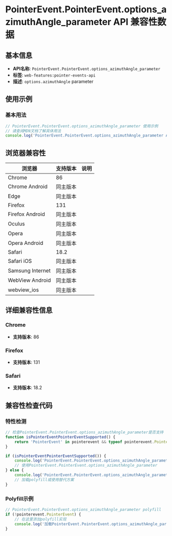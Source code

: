 # PointerEvent.PointerEvent.options_azimuthAngle_parameter API 兼容性数据

## 基本信息

- **API名称**: `PointerEvent.PointerEvent.options_azimuthAngle_parameter`
- **标签**: `web-features:pointer-events-api`
- **描述**: `options.azimuthAngle` parameter

## 使用示例

### 基本用法

```javascript
// PointerEvent.PointerEvent.options_azimuthAngle_parameter 使用示例
// 请查阅MDN文档了解具体用法
console.log('PointerEvent.PointerEvent.options_azimuthAngle_parameter API');
```

## 浏览器兼容性

| 浏览器 | 支持版本 | 说明 |
|--------|----------|------|
| Chrome | 86 |  |
| Chrome Android | 同主版本 |  |
| Edge | 同主版本 |  |
| Firefox | 131 |  |
| Firefox Android | 同主版本 |  |
| Oculus | 同主版本 |  |
| Opera | 同主版本 |  |
| Opera Android | 同主版本 |  |
| Safari | 18.2 |  |
| Safari iOS | 同主版本 |  |
| Samsung Internet | 同主版本 |  |
| WebView Android | 同主版本 |  |
| webview_ios | 同主版本 |  |

## 详细兼容性信息

### Chrome

- **支持版本**: 86

### Firefox

- **支持版本**: 131

### Safari

- **支持版本**: 18.2

## 兼容性检查代码

### 特性检测

```javascript
// 检查PointerEvent.PointerEvent.options_azimuthAngle_parameter是否支持
function isPointerEventPointerEventSupported() {
    return 'PointerEvent' in pointerevent && typeof pointerevent.PointerEvent === 'function';
}

if (isPointerEventPointerEventSupported()) {
    console.log('PointerEvent.PointerEvent.options_azimuthAngle_parameter 支持');
    // 使用PointerEvent.PointerEvent.options_azimuthAngle_parameter
} else {
    console.log('PointerEvent.PointerEvent.options_azimuthAngle_parameter 不支持，需要polyfill');
    // 加载polyfill或使用替代方案
}
```

### Polyfill示例

```javascript
// PointerEvent.PointerEvent.options_azimuthAngle_parameter polyfill
if (!pointerevent.PointerEvent) {
    // 在这里添加polyfill实现
    console.log('加载PointerEvent.PointerEvent.options_azimuthAngle_parameter polyfill');
}
```

